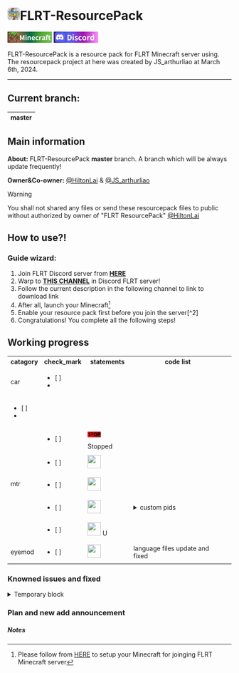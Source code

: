 # <img src="temporary/emojis/FLRT.png" width="28" height="28"/>FLRT-ResourcePack
[![Minecraft](temporary/emojis/Minecraft.png)](https://www.minecraft.net) [![Discord](temporary/emojis/Discord.png)](https://discord.com/invite/vZGpr4WTBy)

FLRT-ResourcePack is a resource pack for FLRT Minecraft server using.
The resourcepack project at here was created by JS_arthurliao at March 6th, 2024.
___
## Current branch: 
|master|
|:--:|

## Main information
**About:**
FLRT-ResourcePack **master** branch.
A branch which will be always update frequently!

**Owner&Co-owner:** [@HiltonLai](https://github.com/HiltonLai) & [@JS_arthurliao](https://github.com/JSarthurliao)

> [!WARNING]
> You shall not shared any files or send these resourcepack files to public without authorized by owner of "FLRT ResourcePack" [@HiltonLai](https://github.com/HiltonLai)

## How to use?!
### Guide wizard:
1. Join FLRT Discord server from [**HERE**](https://discord.com/invite/vZGpr4WTBy)
2. Warp to [**THIS CHANNEL**](https://discord.com/channels/1059729297365008404/1125442238734930071) in Discord FLRT server!
3. Follow the current description in the following channel to link to download link
4. After all, launch your Minecraft[^1]
5. Enable your resource pack first before you join the server[^2]
6. Congratulations! You complete all the following steps!

[^1]:  Please follow from [HERE](https://discord.com/channels/1059729297365008404/1125442391034306652) to setup your Minecraft for joinging FLRT Minecraft server

## Working progress

<table>
    <tr>
        <th>catagory</th>
        <th>check_mark</th>
        <th>statements</th>
        <th>code list</th>
        <th></th>
    </tr>
    <tr>
        <td rowspan="2">car</td>
        <td><ul><li>[ ] <li><ul></td>
        <td></td>
        <td></td>
        <td></td>
    <tr>
    </tr>
        <td><ul><li>[ ] <li><ul></td>
        <td></td>
        <td></td>
        <td></td>
    </tr>
    <tr>
        <td rowspan="5">mtr</td>
        <td><ul><li>[ ] </li></ul></td>
        <td><img src="temporary/emojis/stop.png" width="30" height="30"/> Stopped</td>
        <td></td>
    </tr>
    <tr>
        <td><ul><li>[ ] </li></ul></td>
        <td><img src="" width="30" height="30"/> </td>
        <td></td>
    </tr>
    <tr>
        <td><ul><li>[ ] </li></ul></td>
        <td><img src="" width="30" height="30"/> </td>
        <td></td>
    </tr>
    <tr>
        <td><ul><li>[ ] </li></ul></td>
        <td><img src="" width="30" height="30"/> </td>
        <td><details>
              <summary>custom pids</summary>
              Full name: passanger information dynamic system
            </details></td>
    </tr>
    <tr>
        <td><ul><li>[ ] </li></ul></td>
        <td><img src="" width="30" height="30"/> U</td>
        <td></td>
    </tr>
    <tr>
        <td>eyemod</td>
        <td><ul><li>[ ] </li></ul></td>
        <td><img src="" width="30" height="30"/> </td>
        <td rowspan="2">language files update and fixed</td>
    </tr>
</table>

### Knowned issues and fixed
<details>
  <summary>Temporary block</summary>
  <ul><li>
      - [ ] It's empty here now, sorry!
  </li></ul>
</details>

### Plan and new add announcement
##### Notes
